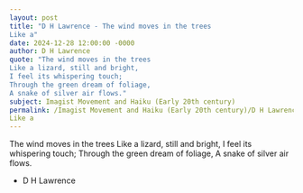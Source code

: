 ```yaml
---
layout: post
title: "D H Lawrence - The wind moves in the trees
Like a"
date: 2024-12-28 12:00:00 -0000
author: D H Lawrence
quote: "The wind moves in the trees
Like a lizard, still and bright,
I feel its whispering touch; 
Through the green dream of foliage,
A snake of silver air flows."
subject: Imagist Movement and Haiku (Early 20th century)
permalink: /Imagist Movement and Haiku (Early 20th century)/D H Lawrence/D H Lawrence - The wind moves in the trees
Like a
---
```


The wind moves in the trees
Like a lizard, still and bright,
I feel its whispering touch; 
Through the green dream of foliage,
A snake of silver air flows.

- D H Lawrence

